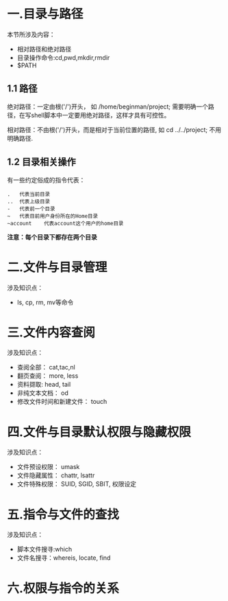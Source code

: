 # 一.目录与路径
本节所涉及内容：

- 相对路径和绝对路径
- 目录操作命令:cd,pwd,mkdir,rmdir
- $PATH

## 1.1 路径
绝对路径：一定由根('/')开头， 如 /home/beginman/project; 需要明确一个路径，在写shell脚本中一定要用绝对路径，这样才具有可控性。

相对路径：不由根('/')开头，而是相对于当前位置的路径, 如 cd ../../project; 不用明确路径.

## 1.2 目录相关操作
有一些约定俗成的指令代表：

	.   代表当前目录
	..  代表上级目录
	-   代表前一个目录
	~   代表目前用户身份所在的Home目录
	~account    代表account这个用户的home目录

**注意：每个目录下都存在两个目录**

# 二.文件与目录管理
涉及知识点：

- ls, cp, rm, mv等命令

# 三.文件内容查阅
涉及知识点：

- 查阅全部： cat,tac,nl
- 翻页查阅： more, less
- 资料撷取:  head, tail
- 非纯文本文档： od
- 修改文件时间和新建文件： touch

# 四.文件与目录默认权限与隐藏权限
涉及知识点：

- 文件预设权限： umask
- 文件隐藏属性： chattr, lsattr
- 文件特殊权限： SUID, SGID, SBIT, 权限设定

# 五.指令与文件的查找
涉及知识点：

- 脚本文件搜寻:which
- 文件名搜寻：whereis, locate, find

# 六.权限与指令的关系
